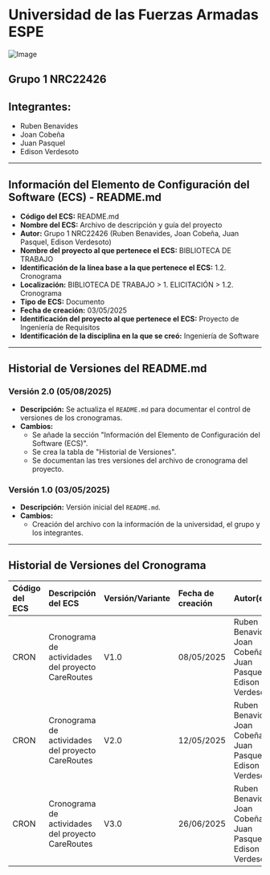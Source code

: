 # Universidad de las Fuerzas Armadas ESPE
![Image](https://github.com/user-attachments/assets/6eea1ab2-5539-4c62-911d-75f0a347322e)

## Grupo 1 NRC22426

## Integrantes:
- Ruben Benavides
- Joan Cobeña
- Juan Pasquel
- Edison Verdesoto

---

## Información del Elemento de Configuración del Software (ECS) - README.md

* **Código del ECS:** README.md
* **Nombre del ECS:** Archivo de descripción y guía del proyecto
* **Autor:** Grupo 1 NRC22426 (Ruben Benavides, Joan Cobeña, Juan Pasquel, Edison Verdesoto)
* **Nombre del proyecto al que pertenece el ECS:** BIBLIOTECA DE TRABAJO
* **Identificación de la línea base a la que pertenece el ECS:** 1.2. Cronograma
* **Localización:** BIBLIOTECA DE TRABAJO > 1. ELICITACIÓN > 1.2. Cronograma
* **Tipo de ECS:** Documento
* **Fecha de creación:** 03/05/2025
* **Identificación del proyecto al que pertenece el ECS:** Proyecto de Ingeniería de Requisitos
* **Identificación de la disciplina en la que se creó:** Ingeniería de Software

---

## Historial de Versiones del README.md

### Versión 2.0 (05/08/2025)
* **Descripción:** Se actualiza el `README.md` para documentar el control de versiones de los cronogramas.
* **Cambios:**
    * Se añade la sección "Información del Elemento de Configuración del Software (ECS)".
    * Se crea la tabla de "Historial de Versiones".
    * Se documentan las tres versiones del archivo de cronograma del proyecto.

### Versión 1.0 (03/05/2025)
* **Descripción:** Versión inicial del `README.md`.
* **Cambios:**
    * Creación del archivo con la información de la universidad, el grupo y los integrantes.

---

## Historial de Versiones del Cronograma

| Código del ECS | Descripción del ECS | Versión/Variante | Fecha de creación | Autor(es) | Localización | Observaciones |
| :--- | :--- | :--- | :--- | :--- | :--- | :--- |
| CRON | Cronograma de actividades del proyecto CareRoutes | V1.0 | 08/05/2025 | Ruben Benavides, Joan Cobeña, Juan Pasquel, Edison Verdesoto | 22426_G1_ADS\BIBLIOTECA DE TRABAJO\1. ELICITACIÓN\1.2. Cronograma\Cronograma_V1.xlsx | Cronograma inicial propuesto para el desarrollo del proyecto |
| CRON | Cronograma de actividades del proyecto CareRoutes | V2.0 | 12/05/2025 | Ruben Benavides, Joan Cobeña, Juan Pasquel, Edison Verdesoto | 22426_G1_ADS\BIBLIOTECA DE TRABAJO\1. ELICITACIÓN\1.2. Cronograma\Cronograma_V2.xlsx | Se ajustan las fechas según cambios en entregables |
| CRON | Cronograma de actividades del proyecto CareRoutes | V3.0 | 26/06/2025 | Ruben Benavides, Joan Cobeña, Juan Pasquel, Edison Verdesoto | 22426_G1_ADS\BIBLIOTECA DE TRABAJO\1. ELICITACIÓN\1.2. Cronograma\Cronograma_V3.xlsx | Versión final con cronograma optimizado según planificación definitiva |
